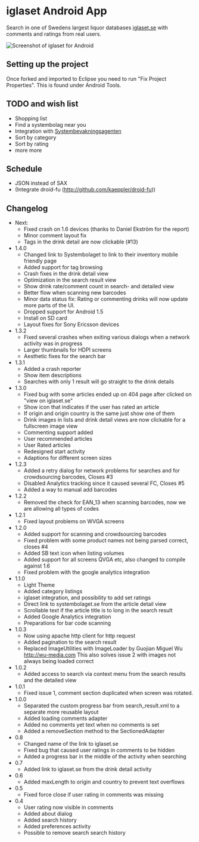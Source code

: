 iglaset Android App
===================

Search in one of Swedens largest liquor databases [iglaset.se](http://iglaset.se) 
with comments and ratings from real users.

![Screenshot of iglaset for Android](http://farm3.static.flickr.com/2711/4477147518_a9ca59a30c_o.png "iglaset for Android")

Setting up the project
----------------------

Once forked and imported to Eclipse you need to run "Fix Project Properties".
This is found under Android Tools. 

TODO and wish list
------------------

* Shopping list
* Find a systembolag near you
* Integration with [Systembevakningsagenten](http://agent.nocrew.org/)
* Sort by category
* Sort by rating
* more more

Schedule
--------
* JSON instead of SAX
* (Integrate droid-fu (http://github.com/kaeppler/droid-fu))

Changelog
---------
* Next:
    * Fixed crash on 1.6 devices (thanks to Daniel Ekström for the report)
    * Minor comment layout fix
    * Tags in the drink detail are now clickable (#13)
* 1.4.0
    * Changed link to Systembolaget to link to their inventory mobile friendly page    
    * Added support for tag browsing
    * Crash fixes in the drink detail view
    * Optimization in the search result view
    * Show drink rate/comment count in search- and detailed view
    * Better flow when scanning new barcodes
    * Minor data status fix: Rating or commenting drinks will now update more parts of the UI.
    * Dropped support for Android 1.5
    * Install on SD card
    * Layout fixes for Sony Ericsson devices
* 1.3.2
    * Fixed several crashes when exiting various dialogs when a network activity was in progress
    * Larger thumbnails for HDPI screens
    * Aesthetic fixes for the search bar
* 1.3.1
    * Added a crash reporter
    * Show item descriptions
    * Searches with only 1 result will go straight to the drink details
* 1.3.0
    * Fixed bug with some articles ended up on 404 page after clicked on "view
      on iglaset.se"
    * Show icon that indicates if the user has rated an article
    * If origin and origin country is the same just show one of them 
    * Drink images in lists and drink detail views are now clickable for a
      fullscreen image view
    * Commenting support added
    * User recommended articles
    * User Rated articles
    * Redesigned start activity
    * Adaptions for different screen sizes
* 1.2.3
    * Added a retry dialog for network problems for searches and for crowdsourcing
      barcodes, Closes #3
    * Disabled Analytics tracking since it caused several FC, Closes #5
    * Added a way to manual add barcodes 
* 1.2.2
    * Removed the check for EAN_13 when scanning barcodes, now we are allowing
      all types of codes
* 1.2.1
    * Fixed layout problems on WVGA screens
* 1.2.0
    * Added support for scanning and crowdsourcing barcodes
    * Fixed problem with some product names not being parsed correct, closes #4
    * Added SB text icon when listing volumes
    * Added support for all screens QVGA etc, also changed to compile against 1.6 
    * Fixed problem with the google analytics integration
* 1.1.0
    * Light Theme
    * Added category listings
    * iglaset integration, and possibility to add set ratings
    * Direct link to systembolaget.se from the article detail view
    * Scrollable text if the article title is to long in the search result 
    * Added Google Analytics integration
    * Preparations for bar code scanning
* 1.0.3
    * Now using apache http client for http request
    * Added pagination to the search result
    * Replaced ImageUtilities with ImageLoader by Guojian Miguel Wu <http://wu-media.com>
      This also solves issue 2 with images not always being loaded correct  
* 1.0.2
    * Added access to search via context menu from the search results and the
      detailed view
* 1.0.1
    * Fixed issue 1, comment section duplicated when screen was rotated.
* 1.0.0
    * Separated the custom progress bar from search_result.xml to a separate
      more reusable layout
    * Added loading comments adapter
    * Added no comments yet text when no comments is set
    * Added a removeSection method to the SectionedAdapter
* 0.8
    * Changed name of the link to iglaset.se
    * Fixed bug that caused user ratings in comments to be hidden
    * Added a progress bar in the middle of the activity when searching
* 0.7
    * Added link to iglaset.se from the drink detail activity
* 0.6
    * Added maxLength to origin and country to prevent text overflows
* 0.5
    * Fixed force close if user rating in comments was missing
* 0.4
    * User rating now visible in comments
    * Added about dialog
    * Added search history
    * Added preferences activity
    * Possible to remove search search history
